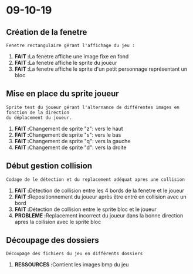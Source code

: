 # 09-10-19

## Création de la fenetre 
    Fenetre rectangulaire gérant l'affichage du jeu : 
<ol>
    <li><b>FAIT :</b>La fenetre affiche une image fixe en fond</li>
    <li><b>FAIT :</b>La fenetre affiche le sprite du joueur</li>
    <li><b>FAIT :</b>La fenetre affiche le sprite d'un petit personnage représentant un bloc</li>
</ol>

## Mise en place du sprite joueur
    Sprite test du joueur gérant l'alternance de différentes images en fonction de la direction
    du déplacement du joueur.
<ol>
    <li><b>FAIT :</b>Changement de sprite "z": vers le haut</li>
    <li><b>FAIT :</b>Changement de sprite "s": vers le bas</li>
    <li><b>FAIT :</b>Changement de sprite "q": vers la gauche</li>
    <li><b>FAIT :</b>Changement de sprite "d": vers la droite</li>
</ol>

## Début gestion collision
    Codage de le détection et du replacement adéquat apres une collision
<ol>
    <li><b>FAIT :</b>Détection de collision entre les 4 bords de la fenetre et le joueur</li>
    <li><b>FAIT :</b>Repositionnement du joueur après être entré en collision avec un bord</li>
    <li><b>FAIT :</b>Détection de collision entre le sprite bloc et le joueur</li>
    <li><b>PROBLEME :</b>Replacement incorrect du joueur dans la bonne direction apres la collision avec le sprite bloc</li>
</ol>

## Découpage des dossiers
    Découpage des fichiers du jeu en différents dossiers 
<ol>
    <li><b>RESSOURCES :</b>Contient les images bmp du jeu</li>
</ol>
